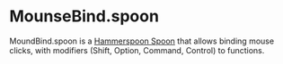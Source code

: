 # MounseBind.spoon
MoundBind.spoon is a [Hammerspoon Spoon](https://www.hammerspoon.org/Spoons/) that allows binding mouse clicks, with modifiers (Shift, Option, Command, Control) to functions.
